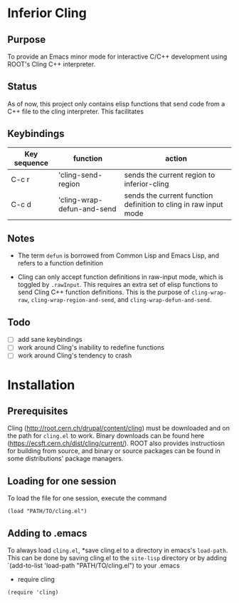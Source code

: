 Inferior Cling
==============

Purpose
-------

To provide an Emacs minor mode for interactive C/C++ development using ROOT's Cling C++ interpreter.

Status
------

As of now, this project only contains elisp functions that send code from a C++ file to the cling interpreter. This facilitates

Keybindings
-----------
| Key sequence | function                    | action                                    |
| -------------|-----------------------------|-------------------------------------------|
| C-c r        | 'cling-send-region          | sends the current region to inferior-cling|
| C-c d        | 'cling-wrap-defun-and-send  | sends the current function definition to cling in raw input mode|

Notes
-----
* The term `defun` is borrowed from Common Lisp and Emacs Lisp, and refers to a function definition

* Cling can only accept function definitions in raw-input mode, which is toggled by `.rawInput`. This requires an extra set of elisp functions to send Cling C++ function definitions. This is the purpose of `cling-wrap-raw`, `cling-wrap-region-and-send`, and `cling-wrap-defun-and-send`.

Todo
-----
- [ ] add sane keybindings
- [ ] work around Cling's inability to redefine functions 
- [ ] work around Cling's tendency to crash

Installation
============
Prerequisites
---------------
Cling (http://root.cern.ch/drupal/content/cling) must be downloaded and on the path for `cling.el` to work. Binary downloads can be found here (https://ecsft.cern.ch/dist/cling/current/). ROOT also provides instructiosn for building from source, and binary or source packages can be found in some distributions' package managers. 

Loading for one session
-------------------------
To load the file for one session, execute the command
```elisp
(load "PATH/TO/cling.el")
```

Adding to .emacs
-----------------
To always load `cling.el`, 
*save cling.el to a directory in emacs's `load-path`. This can be done by saving cling.el to the `site-lisp` directory or by adding `(add-to-list 'load-path "PATH/TO/cling.el") to your .emacs
* require cling 
```elisp
(require 'cling)
```
